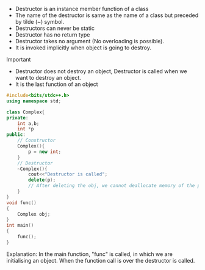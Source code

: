 - Destructor is an instance member function of a class
- The name of the destructor is same as the name of a class but preceded by tilde (~) symbol.
- Destructors can never be static
- Destructor has no return type
- Destructor takes no argument (No overloading is possible).
- It is invoked implicitly when object is going to destroy.
>[!important]
>- Destructor does not destroy an object, Destructor is called when we want to destroy an object.
>- It is the last function of an object

```cpp
#include<bits/stdc++.h>
using namespace std;

class Complex{
private:
	int a,b;
	int *p
public:
	// Constructor
	Complex(){
		p = new int;
	}
	// Destructor
	~Complex(){
		cout<<"Destructor is called";
		delete(p);
		// After deleting the obj, we cannot deallocate memory of the pointer pointing by the p.
	}
}
void func()
{
	Complex obj;
}
int main()
{
	func();
}
```

Explanation: 
In the main function, "func" is called, in which we are initialising an object.
When the function call is over the destructor is called. 